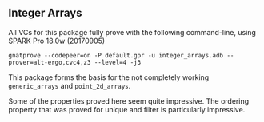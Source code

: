 Integer Arrays
--------------

All VCs for this package fully prove with the following command-line, using 
SPARK Pro 18.0w (20170905)

    gnatprove --codepeer=on -P default.gpr -u integer_arrays.adb --prover=alt-ergo,cvc4,z3 --level=4 -j3
    
This package forms the basis for the not completely working `generic_arrays` and
`point_2d_arrays`.

Some of the properties proved here seem quite impressive. The ordering property
that was proved for unique and filter is particularly impressive.